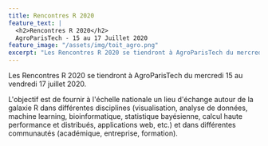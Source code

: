```yaml
---
title: Rencontres R 2020
feature_text: |
  <h2>Rencontres R 2020</h2>
  AgroParisTech - 15 au 17 Juillet 2020
feature_image: "/assets/img/toit_agro.png"
excerpt: "Les Rencontres R 2020 se tiendront à AgroParisTech du mercredi 15 au vendredi 17 juillet 2020."
---
```


Les Rencontres R 2020 se tiendront à AgroParisTech du mercredi 15 au
vendredi 17 juillet 2020.

L'objectif est de fournir à l'échelle nationale un lieu d'échange
autour de la galaxie R dans différentes disciplines (visualisation,
analyse de données, machine learning, bioinformatique, statistique
bayésienne, calcul haute performance et distribués, applications web,
etc.) et dans différentes communautés (académique, entreprise,
formation).

